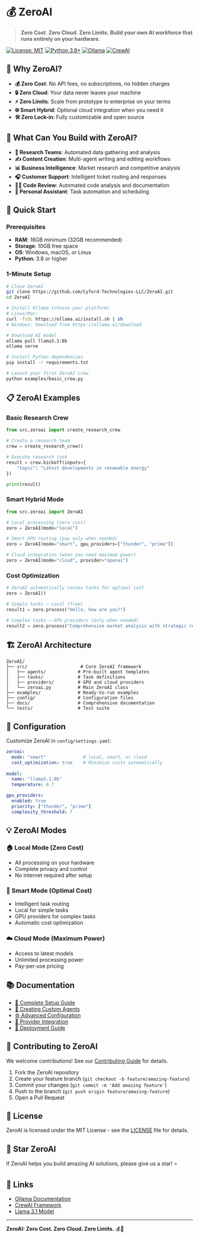# 💰 ZeroAI

> **Zero Cost. Zero Cloud. Zero Limits. Build your own AI workforce that runs entirely on your hardware.**

[![License: MIT](https://img.shields.io/badge/License-MIT-yellow.svg)](https://opensource.org/licenses/MIT)
[![Python 3.8+](https://img.shields.io/badge/python-3.8+-blue.svg)](https://www.python.org/downloads/)
[![Ollama](https://img.shields.io/badge/Powered%20by-Ollama-orange)](https://ollama.ai/)
[![CrewAI](https://img.shields.io/badge/Framework-CrewAI-green)](https://crewai.com/)

## 🌟 Why ZeroAI?

- **💰 Zero Cost**: No API fees, no subscriptions, no hidden charges
- **🔒 Zero Cloud**: Your data never leaves your machine
- **⚡ Zero Limits**: Scale from prototype to enterprise on your terms
- **🌐 Smart Hybrid**: Optional cloud integration when you need it
- **🛠️ Zero Lock-in**: Fully customizable and open source

## 🎯 What Can You Build with ZeroAI?

- **🔬 Research Teams**: Automated data gathering and analysis
- **✍️ Content Creation**: Multi-agent writing and editing workflows  
- **📊 Business Intelligence**: Market research and competitive analysis
- **🎧 Customer Support**: Intelligent ticket routing and responses
- **👨‍💻 Code Review**: Automated code analysis and documentation
- **🤖 Personal Assistant**: Task automation and scheduling

## 🚀 Quick Start

### Prerequisites
- **RAM**: 16GB minimum (32GB recommended)
- **Storage**: 10GB free space
- **OS**: Windows, macOS, or Linux
- **Python**: 3.8 or higher

### 1-Minute Setup

```bash
# Clone ZeroAI
git clone https://github.com/Cyford-Technologies-LLC/ZeroAI.git
cd ZeroAI

# Install Ollama (choose your platform)
# Linux/Mac:
curl -fsSL https://ollama.ai/install.sh | sh
# Windows: Download from https://ollama.ai/download

# Download AI model
ollama pull llama3.1:8b
ollama serve

# Install Python dependencies
pip install -r requirements.txt

# Launch your first ZeroAI crew
python examples/basic_crew.py
```

## 📋 ZeroAI Examples

### Basic Research Crew
```python
from src.zeroai import create_research_crew

# Create a research team
crew = create_research_crew()

# Execute research task
result = crew.kickoff(inputs={
    "topic": "Latest developments in renewable energy"
})

print(result)
```

### Smart Hybrid Mode
```python
from src.zeroai import ZeroAI

# Local processing (zero cost)
zero = ZeroAI(mode="local")

# Smart GPU routing (pay only when needed)
zero = ZeroAI(mode="smart", gpu_providers=["thunder", "prime"])

# Cloud integration (when you need maximum power)
zero = ZeroAI(mode="cloud", provider="openai")
```

### Cost Optimization
```python
# ZeroAI automatically routes tasks for optimal cost
zero = ZeroAI()

# Simple tasks → Local (free)
result1 = zero.process("Hello, how are you?")

# Complex tasks → GPU providers (only when needed)
result2 = zero.process("Comprehensive market analysis with strategic recommendations")
```

## 🏗️ ZeroAI Architecture

```
ZeroAI/
├── src/                    # Core ZeroAI framework
│   ├── agents/            # Pre-built agent templates
│   ├── tasks/             # Task definitions
│   ├── providers/         # GPU and cloud providers
│   └── zeroai.py          # Main ZeroAI class
├── examples/              # Ready-to-run examples
├── config/                # Configuration files
├── docs/                  # Comprehensive documentation
└── tests/                 # Test suite
```

## 🔧 Configuration

Customize ZeroAI in `config/settings.yaml`:

```yaml
zeroai:
  mode: "smart"              # local, smart, or cloud
  cost_optimization: true    # Minimize costs automatically
  
model:
  name: "llama3.1:8b"
  temperature: 0.7

gpu_providers:
  enabled: true
  priority: ["thunder", "prime"]
  complexity_threshold: 7
```

## 💡 ZeroAI Modes

### 🏠 Local Mode (Zero Cost)
- All processing on your hardware
- Complete privacy and control
- No internet required after setup

### 🧠 Smart Mode (Optimal Cost)
- Intelligent task routing
- Local for simple tasks
- GPU providers for complex tasks
- Automatic cost optimization

### ☁️ Cloud Mode (Maximum Power)
- Access to latest models
- Unlimited processing power
- Pay-per-use pricing

## 📚 Documentation

- [📖 Complete Setup Guide](docs/setup.md)
- [🤖 Creating Custom Agents](docs/agents.md)
- [⚙️ Advanced Configuration](docs/configuration.md)
- [🔌 Provider Integration](docs/providers.md)
- [🚀 Deployment Guide](docs/deployment.md)

## 🤝 Contributing to ZeroAI

We welcome contributions! See our [Contributing Guide](CONTRIBUTING.md) for details.

1. Fork the ZeroAI repository
2. Create your feature branch (`git checkout -b feature/amazing-feature`)
3. Commit your changes (`git commit -m 'Add amazing feature'`)
4. Push to the branch (`git push origin feature/amazing-feature`)
5. Open a Pull Request

## 📄 License

ZeroAI is licensed under the MIT License - see the [LICENSE](LICENSE) file for details.

## 🌟 Star ZeroAI

If ZeroAI helps you build amazing AI solutions, please give us a star! ⭐

## 🔗 Links

- [Ollama Documentation](https://ollama.ai/docs)
- [CrewAI Framework](https://crewai.com/)
- [Llama 3.1 Model](https://ollama.ai/library/llama3.1)

---

**ZeroAI: Zero Cost. Zero Cloud. Zero Limits.** 💰🚀